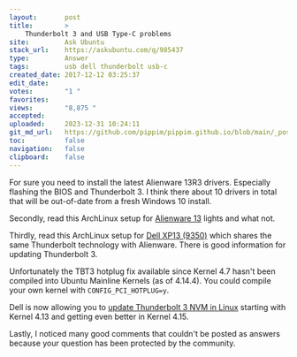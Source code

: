 ```yaml
---
layout:       post
title:        >
    Thunderbolt 3 and USB Type-C problems
site:         Ask Ubuntu
stack_url:    https://askubuntu.com/q/985437
type:         Answer
tags:         usb dell thunderbolt usb-c
created_date: 2017-12-12 03:25:37
edit_date:    
votes:        "1 "
favorites:    
views:        "8,875 "
accepted:     
uploaded:     2023-12-31 10:24:11
git_md_url:   https://github.com/pippim/pippim.github.io/blob/main/_posts/2017/2017-12-12-Thunderbolt-3-and-USB-Type-C-problems.md
toc:          false
navigation:   false
clipboard:    false
---
```


For sure you need to install the latest Alienware 13R3 drivers. Especially flashing the BIOS and Thunderbolt 3. I think there about 10 drivers in total that will be out-of-date from a fresh Windows 10 install.

Secondly, read this ArchLinux setup for [Alienware 13][1] lights and what not.

Thirdly, read this ArchLinux setup for [Dell XP13 (9350)][2] which shares the same Thunderbolt technology with Alienware. There is good information for updating Thunderbolt 3. 

Unfortunately the TBT3 hotplug fix available since Kernel 4.7 hasn't been compiled into Ubuntu Mainline Kernels (as of 4.14.4). You could compile your own kernel with `CONFIG_PCI_HOTPLUG=y`.

Dell is now allowing you to [update Thunderbolt 3 NVM in Linux][3] starting with Kernel 4.13 and getting even better in Kernel 4.15.

Lastly, I noticed many good comments that couldn't be posted as answers because your question has been protected by the community.


  [1]: https://wiki.archlinux.org/index.php/Alienware_13
  [2]: https://wiki.archlinux.org/index.php/Dell_XPS_13_(9350)
  [3]: https://github.com/dell/thunderbolt-nvm-linux
